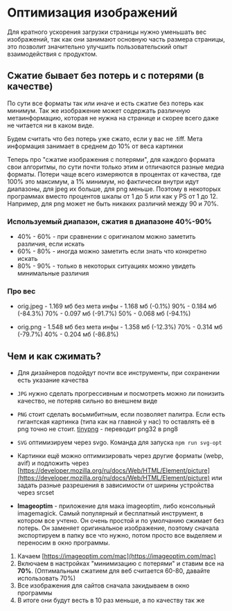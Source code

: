 # Оптимизация изображений

Для кратного ускорения загрузки страницы нужно уменьшать вес изображений, так как они занимают основную часть размера страницы, это позволит значительно улучшить пользовательский опыт взаимодействия с продуктом.

## Сжатие бывает без потерь и с потерями (в качестве)

По сути все форматы так или иначе и есть сжатие без потерь как минимум. Так же изображение может содержать различную метаинформацию, которая не нужна на странице и скорее всего даже не читается ни в каком виде.

Будем считать что без потерь уже сжато, если у вас не .tiff. Мета информация занимает в среднем до 10% от веса картинки

Теперь про "сжатие изображения с потерями", для каждого формата свои алгоритмы, по сути почти только этим и отличаются разные медиа форматы.
Потери чаще всего измеряются в процентах от качества, где 100% это максимум, а 1% минимум, но фактически внутри идут диапазоны, для jpeg их больше, для png меньше. Поэтому в некоторых программах вместо процентов шкалы от 1 до 5 или как у PS от 1 до 12. Например,  для png может не быть никаких различий между 90 и 70%.

### Используемый диапазон, сжатия в диапазоне 40%-90%
* 40% - 60% - при сравнении с оригиналом можно заметить различия, если искать
* 60% - 80% - иногда можно заметить если знать что конкретно искать
* 80% - 90% - только в некоторых ситуациях можно увидеть минимальные различия

### Про вес
* orig.jpeg - 1.169 мб
без мета инфы - 1.168 мб (-0.1%)
90% - 0.184 мб (-84.3%)
70% - 0.097 мб (-91.7%)
50% - 0.068 мб (-94.1%)

* orig.png - 1.548 мб
без мета инфы - 1.358 мб (-12.3%)
70% - 0.314 мб (-79.7%)
40% - 0.204 мб (-86.8%)

## Чем и как сжимать?

* Для дизайнеров подойдут почти все инструменты, при сохранении есть указание качества

* `JPG` нужно сделать прогрессивным и посмотреть можно ли понизить качество, не потеряв сильно во внешнем виде

* `PNG` стоит сделать восьмибитным, если позволяет палитра. Если есть гигантская картинка (типа как на главной у нас) то оставлять её в png точно не стоит. [tinypng](https://tinypng.com/) - переводит png32 в png8

* `SVG` оптимизируем через svgo. Команда для запуска `npm run svg-opt`

* Картинки ещё можно оптимизировать через другие форматы (webp, avif) и подложить через [https://developer.mozilla.org/ru/docs/Web/HTML/Element/picture](https://developer.mozilla.org/ru/docs/Web/HTML/Element/picture) или задать разные разрешения в зависимости от ширины устройства через srcset

* **Imageoptim** - приложение для мака imageoptim, либо консольный imagemagick. Самый популярный и бесплатный инструмент, в котором все учтено. Он очень простой и по умолчанию сжимает без потерь. Он заменяет оригинальное изображение, поэтому сначала экспортируем в папку все что нужно, потом просто все выделяем и переносим в окно программы.
1) Качаем [https://imageoptim.com/mac](https://imageoptim.com/mac)
2) Включаем в настройках "минимизацию с потерями" и ставим все на **70%**. (Оптимальным сжатием для веб считается 60-80, давайте использовать 70%)
3) Все изображения для сайтов сначала закидываем в окно программы
4) В итоге они будут весть в 10 раз меньше, а по качеству так же
